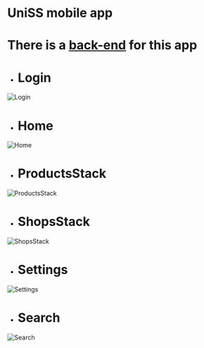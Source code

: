 # UniSS mobile app

# There is a [back-end](https://github.com/zovenor/unified_system_of_shops) for this app

* # Login
![Login](./screenshots/Login.jpg)
* # Home
![Home](./screenshots/Home.jpg)
* # ProductsStack
![ProductsStack](./screenshots/Products.jpg)
* # ShopsStack
![ShopsStack](./screenshots/Shops.jpg)
* # Settings
![Settings](./screenshots/Settings.jpg)
* # Search
![Search](./screenshots/Search.jpg)
